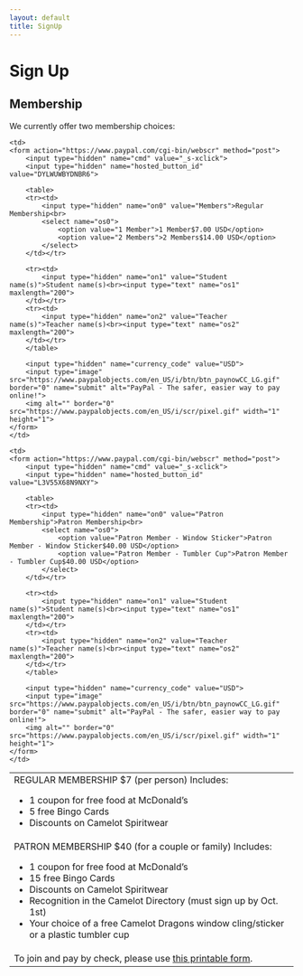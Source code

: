 ```yaml
---
layout: default
title: SignUp
---
```


# Sign Up

## Membership

We currently offer two membership choices:

<table>
<tbody>
<tr>
    <td valign="top">REGULAR MEMBERSHIP $7 (per person)
        Includes: 
        <ul>
            <li>1 coupon for free food at McDonald’s</li>
            <li>5 free Bingo Cards</li>
            <li>Discounts on Camelot Spiritwear</li>
        </ul>
    </td>

    <td>
    <form action="https://www.paypal.com/cgi-bin/webscr" method="post">
        <input type="hidden" name="cmd" value="_s-xclick">
        <input type="hidden" name="hosted_button_id" value="DYLWUWBYDNBR6">

        <table>
        <tr><td>
            <input type="hidden" name="on0" value="Members">Regular Membership<br>
            <select name="os0">
                <option value="1 Member">1 Member$7.00 USD</option>
                <option value="2 Members">2 Members$14.00 USD</option>
            </select> 
        </td></tr>

        <tr><td>
            <input type="hidden" name="on1" value="Student name(s)">Student name(s)<br><input type="text" name="os1" maxlength="200">
        </td></tr>
        <tr><td>
            <input type="hidden" name="on2" value="Teacher name(s)">Teacher name(s)<br><input type="text" name="os2" maxlength="200">
        </td></tr>
        </table>

        <input type="hidden" name="currency_code" value="USD">
        <input type="image" src="https://www.paypalobjects.com/en_US/i/btn/btn_paynowCC_LG.gif" border="0" name="submit" alt="PayPal - The safer, easier way to pay online!">
        <img alt="" border="0" src="https://www.paypalobjects.com/en_US/i/scr/pixel.gif" width="1" height="1">
    </form>
    </td>
</tr>

<tr>
    <td valign="top">PATRON MEMBERSHIP $40 (for a couple or family)
        Includes: 
        <ul>
            <li>1 coupon for free food at McDonald’s</li>
            <li>15 free Bingo Cards</li>
            <li>Discounts on Camelot Spiritwear</li>
            <li>Recognition in the Camelot Directory (must sign up by Oct. 1st)</li>
            <li>Your choice of a free Camelot Dragons window cling/sticker or a plastic tumbler cup</li>
        </ul>
    </td>

    <td>
    <form action="https://www.paypal.com/cgi-bin/webscr" method="post">
        <input type="hidden" name="cmd" value="_s-xclick">
        <input type="hidden" name="hosted_button_id" value="L3V55X68N9NXY">

        <table>
        <tr><td>
            <input type="hidden" name="on0" value="Patron Membership">Patron Membership<br>
            <select name="os0">
                <option value="Patron Member - Window Sticker">Patron Member - Window Sticker$40.00 USD</option>
                <option value="Patron Member - Tumbler Cup">Patron Member - Tumbler Cup$40.00 USD</option>
            </select>
        </td></tr>

        <tr><td>
            <input type="hidden" name="on1" value="Student name(s)">Student name(s)<br><input type="text" name="os1" maxlength="200">
        </td></tr>
        <tr><td>
            <input type="hidden" name="on2" value="Teacher name(s)">Teacher name(s)<br><input type="text" name="os2" maxlength="200">
        </td></tr>
        </table>

        <input type="hidden" name="currency_code" value="USD">
        <input type="image" src="https://www.paypalobjects.com/en_US/i/btn/btn_paynowCC_LG.gif" border="0" name="submit" alt="PayPal - The safer, easier way to pay online!">
        <img alt="" border="0" src="https://www.paypalobjects.com/en_US/i/scr/pixel.gif" width="1" height="1">
    </form>
    </td>
</tr>

<tr>
    <td colspan="2">To join and pay by check, please use <a title="PTA member form" href="https://docs.google.com/document/d/1nuulwGuzFHrG40YHDnyjzs-Ckt0Ofa_FSAqiCGAcONw/edit" target="_blank">this printable form</a>.</td>
</tr>

</tbody>
</table>


